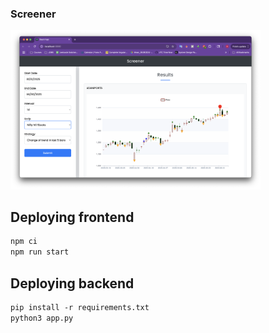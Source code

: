### Screener

<img src="screenshots/1.png" alt="Banner" width="400"/>

## Deploying frontend
```html
npm ci
npm run start
```

## Deploying backend
```html
pip install -r requirements.txt
python3 app.py
```
